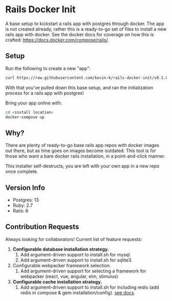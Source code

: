 # Rails Docker Init

A base setup to kickstart a rails app with postgres through docker.
The app is not created already, rather this is a ready-to-go set of files to install a new rails app with docker.
See the docker docs for coverage on how this is crafted: https://docs.docker.com/compose/rails/.

## Setup

Run the following to create a new "app":

```bash
curl https://raw.githubusercontent.com/kevin-k/rails-docker-init/v0.1.0-preview/install.sh | bash -s <install location>
```

With that you've pulled down this base setup, and ran the initialization process for a rails app with postgres!

Bring your app online with:

```bash
cd <install location>
docker-compose up
```

## Why?

There are plenty of ready-to-go base rails app repos with docker images out there, but as time goes on images
become outdated. This tool is for those who want a bare docker rails installation, in a point-and-click manner.

This installer self-destructs, you are left with your own app in a new repo once complete.

## Version Info

- Postgres: 13
- Ruby: 2.7
- Rails: 6


## Contribution Requests
Always looking for collaborators! Current list of feature requests:
1. **Configurable database installation strategy.** 
   1. Add argument-driven support to install.sh for mysql.
   2. Add argument-driven support to install.sh for sqlite3.
2. Configurable webpacker framework selection. 
   1. Add argument-driven support for selecting a framework for webpacker (react, vue, angular, elm, stimulus)
3. **Configurable cache installation strategy.** 
   1. Add argument-driven support to install.sh for including redis (add redis in compose & gem installation/config). [see docs](https://guides.rubyonrails.org/caching_with_rails.html#activesupport-cache-rediscachestore).